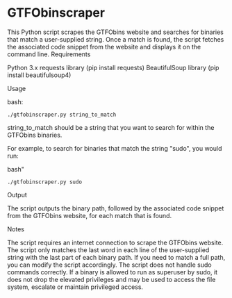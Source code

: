 # GTFObinscraper

This Python script scrapes the GTFObins website and searches for binaries that match a user-supplied string. Once a match is found, the script fetches the associated code snippet from the website and displays it on the command line.
Requirements

Python 3.x
requests library (pip install requests)
BeautifulSoup library (pip install beautifulsoup4)

Usage

bash:

    ./gtfobinscraper.py string_to_match

string_to_match should be a string that you want to search for within the GTFObins binaries.

For example, to search for binaries that match the string "sudo", you would run:

bash"

    ./gtfobinscraper.py sudo

Output

The script outputs the binary path, followed by the associated code snippet from the GTFObins website, for each match that is found.

Notes

The script requires an internet connection to scrape the GTFObins website.
The script only matches the last word in each line of the user-supplied string with the last part of each binary path. If you need to match a full path, you can modify the script accordingly.
The script does not handle sudo commands correctly. If a binary is allowed to run as superuser by sudo, it does not drop the elevated privileges and may be used to access the file system, escalate or maintain privileged access.
